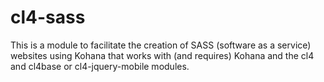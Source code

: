 cl4-sass
========

This is a module to facilitate the creation of SASS (software as a service) websites using Kohana that works with (and requires) Kohana and the cl4 and cl4base or cl4-jquery-mobile modules.
